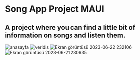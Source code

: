 #                                              Song App Project MAUI 
## A project where you can find a little bit of information on songs and listen them.
![anasayfa](https://github.com/Coldrest/Song-App-Project-MAUI-/assets/128247757/c7fc5fa5-0713-4a9e-97e7-566cc1f5f282)
![veridis](https://github.com/Coldrest/Song-App-Project-MAUI-/assets/128247757/650e587e-99fc-4ee8-9b9d-f8fc882e6647)
![Ekran görüntüsü 2023-06-22 232106](https://github.com/Coldrest/Song-App-Project-MAUI-/assets/128247757/bc2231f9-fc26-40c3-9ebe-f9f5de6889a4)
![Ekran görüntüsü 2023-06-21 230635](https://github.com/Coldrest/Song-App-Project-MAUI-/assets/128247757/0543705e-6071-49d8-ba9a-f2f41ee44fde)

